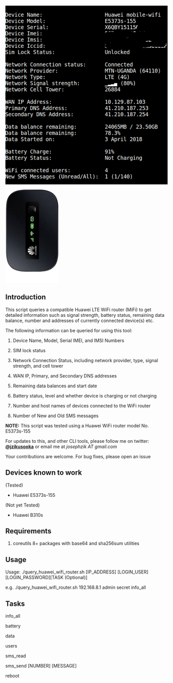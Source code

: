 ![alt text](screenshots/query_huawei_mifi.png "Query Huawei WiFi Router")
![alt text](screenshots/huawei_5373s.jpg "Query Huawei WiFi Router")

Introduction
------------

This script queries a compatible Huawei LTE WiFi router (MiFi) to get detailed
information such as signal strength, battery status, remaining data balance,
number and addresses of currently connected device(s) etc.

The following information can be queried for using this tool:

1. Device Name, Model, Serial IMEI, and IMSI Numbers

2. SIM lock status

3. Network Connection Status, including network provider, type, signal strength,
   and cell tower

4. WAN IP, Primary, and Secondary DNS addresses

5. Remaining data balances and start date

6. Battery status, level and whether device is charging or not charging 

7. Number and host names of devices connected to the WiFi router

8. Number of New and Old SMS messages


**NOTE:** This script was tested using a Huawei WiFi router model No. E5373s-155

For updates to this, and other CLI tools, please follow me on twitter: **[@jzikusooka](@jzikusooka)** or email me at *josephzik AT gmail.com*

Your contributions are welcome.  For bug fixes, please open an issue


Devices known to work
---------------------
(Tested)
- Huawei E5373s-155

(Not yet Tested)
- Huawei B310s

Requirements
------------
1. coreutils 8+ packages with base64 and sha256sum utilities


Usage
------
Usage: ./query_huawei_wifi_router.sh [IP_ADDRESS] [LOGIN_USER] [LOGIN_PASSWORD][TASK (Optional)]

  e.g. ./query_huawei_wifi_router.sh 192.168.8.1 admin secret info_all

Tasks
-----
info_all

battery

data

users

sms_read

sms_send [NUMBER] [MESSAGE]

reboot
